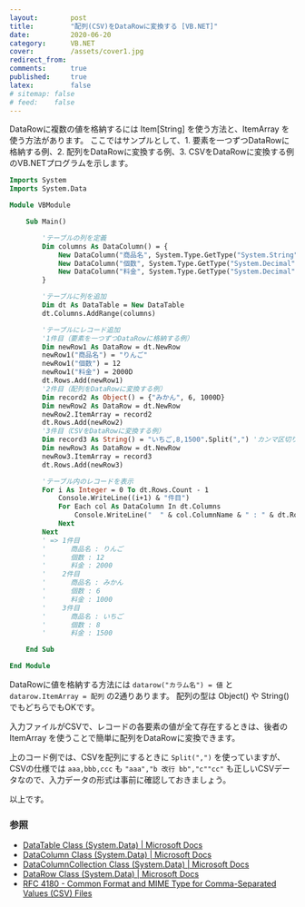 ```yaml
---
layout:        post
title:         "配列(CSV)をDataRowに変換する [VB.NET]"
date:          2020-06-20
category:      VB.NET
cover:         /assets/cover1.jpg
redirect_from:
comments:      true
published:     true
latex:         false
# sitemap: false
# feed:    false
---
```


DataRowに複数の値を格納するには Item[String] を使う方法と、ItemArray を使う方法があります。
ここではサンプルとして、1. 要素を一つずつDataRowに格納する例、2. 配列をDataRowに変換する例、3. CSVをDataRowに変換する例 のVB.NETプログラムを示します。

```vb
Imports System
Imports System.Data

Module VBModule

    Sub Main()

        'テーブルの列を定義
        Dim columns As DataColumn() = {
            New DataColumn("商品名", System.Type.GetType("System.String")),
            New DataColumn("個数", System.Type.GetType("System.Decimal")),
            New DataColumn("料金", System.Type.GetType("System.Decimal"))
        }

        'テーブルに列を追加
        Dim dt As DataTable = New DataTable
        dt.Columns.AddRange(columns)

        'テーブルにレコード追加
        '1件目（要素を一つずつDataRowに格納する例）
        Dim newRow1 As DataRow = dt.NewRow
        newRow1("商品名") = "りんご"
        newRow1("個数") = 12
        newRow1("料金") = 2000D
        dt.Rows.Add(newRow1)
        '2件目（配列をDataRowに変換する例）
        Dim record2 As Object() = {"みかん", 6, 1000D}
        Dim newRow2 As DataRow = dt.NewRow
        newRow2.ItemArray = record2
        dt.Rows.Add(newRow2)
        '3件目（CSVをDataRowに変換する例）
        Dim record3 As String() = "いちご,8,1500".Split(",") 'カンマ区切りを配列にする
        Dim newRow3 As DataRow = dt.NewRow
        newRow3.ItemArray = record3
        dt.Rows.Add(newRow3)

        'テーブル内のレコードを表示
        For i As Integer = 0 To dt.Rows.Count - 1
            Console.WriteLine((i+1) & "件目")
            For Each col As DataColumn In dt.Columns
                Console.WriteLine("  " & col.ColumnName & " : " & dt.Rows(i)(col).ToString)
            Next
        Next
        ' => 1件目
        '      商品名 : りんご
        '      個数 : 12
        '      料金 : 2000
        '    2件目
        '      商品名 : みかん
        '      個数 : 6
        '      料金 : 1000
        '    3件目
        '      商品名 : いちご
        '      個数 : 8
        '      料金 : 1500

    End Sub

End Module
```

DataRowに値を格納する方法には `datarow("カラム名") = 値` と `datarow.ItemArray = 配列` の2通りあります。
配列の型は Object() や String() でもどちらでもOKです。

入力ファイルがCSVで、レコードの各要素の値が全て存在するときは、後者の ItemArray を使うことで簡単に配列をDataRowに変換できます。

上のコード例では、CSVを配列にするときに `Split(",")` を使っていますが、CSVの仕様では `aaa,bbb,ccc` も `"aaa","b 改行 bb","c""cc"` も正しいCSVデータなので、入力データの形式は事前に確認しておきましょう。

以上です。


### 参照

- [DataTable Class (System.Data) \| Microsoft Docs](https://docs.microsoft.com/en-us/dotnet/api/system.data.datatable?view=netcore-3.1)
- [DataColumn Class (System.Data) \| Microsoft Docs](https://docs.microsoft.com/en-us/dotnet/api/system.data.datacolumn?view=netcore-3.1)
- [DataColumnCollection Class (System.Data) \| Microsoft Docs](https://docs.microsoft.com/en-us/dotnet/api/system.data.datacolumncollection?view=netcore-3.1)
- [DataRow Class (System.Data) \| Microsoft Docs](https://docs.microsoft.com/en-us/dotnet/api/system.data.datarow?view=netcore-3.1)
- [RFC 4180 - Common Format and MIME Type for Comma-Separated Values (CSV) Files](https://tools.ietf.org/html/rfc4180)
